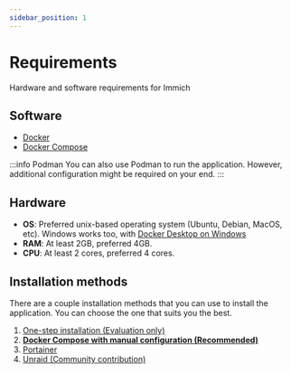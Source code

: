 ```yaml
---
sidebar_position: 1
---
```



# Requirements
Hardware and software requirements for Immich

## Software

- [Docker](https://docs.docker.com/get-docker/)
- [Docker Compose](https://docs.docker.com/compose/install/)

:::info Podman
You can also use Podman to run the application. However, additional configuration might be required on your end.
:::

## Hardware

- **OS**: Preferred unix-based operating system (Ubuntu, Debian, MacOS, etc). Windows works too, with [Docker Desktop on Windows](https://docs.docker.com/desktop/install/windows-install/)
- **RAM**: At least 2GB, preferred 4GB.
- **CPU**: At least 2 cores, preferred 4 cores.

## Installation methods

There are a couple installation methods that you can use to install the application. You can choose the one that suits you the best.

1. [One-step installation (Evaluation only)](/docs/installation/one-step-installation)
2. **[Docker Compose with manual configuration (Recommended)](/docs/installation/recommended-installation)**
3. [Portainer](/docs/installation/portainer-installation)
4. [Unraid (Community contribution)](/docs/installation/unraid-installation)
